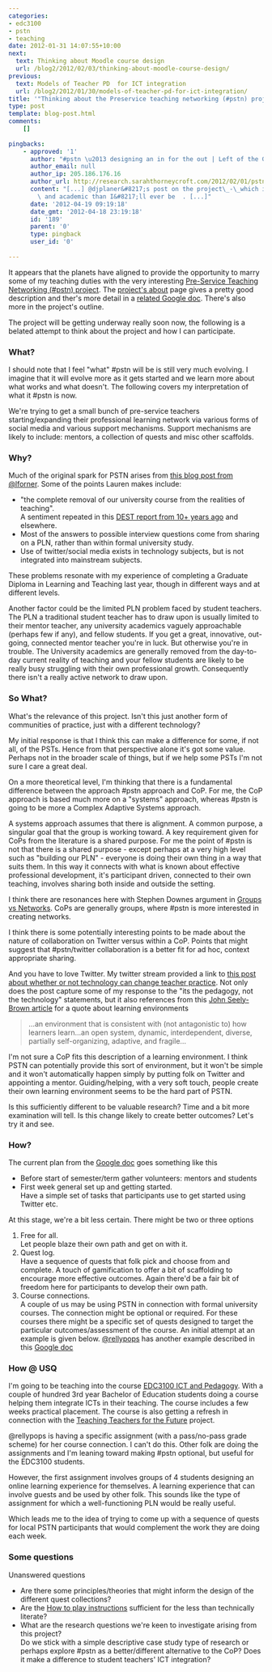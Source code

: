 ```yaml
---
categories:
- edc3100
- pstn
- teaching
date: 2012-01-31 14:07:55+10:00
next:
  text: Thinking about Moodle course design
  url: /blog2/2012/02/03/thinking-about-moodle-course-design/
previous:
  text: Models of Teacher PD  for ICT integration
  url: /blog2/2012/01/30/models-of-teacher-pd-for-ict-integration/
title: '"Thinking about the Preservice teaching networking (#pstn) project"'
type: post
template: blog-post.html
comments:
    []
    
pingbacks:
    - approved: '1'
      author: "#pstn \u2013 designing an in for the out | Left of the Gap"
      author_email: null
      author_ip: 205.186.176.16
      author_url: http://research.sarahthorneycroft.com/2012/02/01/pstn-designing-an-in-for-the-out/
      content: "[...] @djplaner&#8217;s post on the project\_-\_which is much more comprehensive\
        \ and academic than I&#8217;ll ever be  . [...]"
      date: '2012-04-19 09:19:18'
      date_gmt: '2012-04-18 23:19:18'
      id: '189'
      parent: '0'
      type: pingback
      user_id: '0'
    
---
```

It appears that the planets have aligned to provide the opportunity to marry some of my teaching duties with the very interesting [Pre-Service Teaching Networking (#pstn) project](http://universityofawesome.org/pstn/). The [project's about](http://universityofawesome.org/pstn/about/) page gives a pretty good description and ther's more detail in a [related Google doc](https://docs.google.com/document/d/1p236nHH3Yrc9eZegHc9EYtKXj3-rPmB_I91hziEJUkE/edit?hl=en_US). There's also more in the project's outline.

The project will be getting underway really soon now, the following is a belated attempt to think about the project and how I can participate.

### What?

I should note that I feel "what" #pstn will be is still very much evolving. I imagine that it will evolve more as it gets started and we learn more about what works and what doesn't. The following covers my interpretation of what it #pstn is now.

We're trying to get a small bunch of pre-service teachers starting/expanding their professional learning network via various forms of social media and various support mechanisms. Support mechanisms are likely to include: mentors, a collection of quests and misc other scaffolds.

### Why?

Much of the original spark for PSTN arises from [this blog post from @lforner](http://lforner.wordpress.com/2011/10/08/jumping-through-hoops/). Some of the points Lauren makes include:

- "the complete removal of our university course from the realities of teaching".  
    A sentiment repeated in this [DEST report from 10+ years ago](http://www.dest.gov.au/archive/schools/publications/2002/MBC.pdf) and elsewhere.
- Most of the answers to possible interview questions come from sharing on a PLN, rather than within formal university study.
- Use of twitter/social media exists in technology subjects, but is not integrated into mainstream subjects.

These problems resonate with my experience of completing a Graduate Diploma in Learning and Teaching last year, though in different ways and at different levels.

Another factor could be the limited PLN problem faced by student teachers. The PLN a traditional student teacher has to draw upon is usually limited to their mentor teacher, any university academics vaguely approachable (perhaps few if any), and fellow students. If you get a great, innovative, out-going, connected mentor teacher you're in luck. But otherwise you're in trouble. The University academics are generally removed from the day-to-day current reality of teaching and your fellow students are likely to be really busy struggling with their own professional growth. Consequently there isn't a really active network to draw upon.

### So What?

What's the relevance of this project. Isn't this just another form of communities of practice, just with a different technology?

My initial response is that I think this can make a difference for some, if not all, of the PSTs. Hence from that perspective alone it's got some value. Perhaps not in the broader scale of things, but if we help some PSTs I'm not sure I care a great deal.

On a more theoretical level, I'm thinking that there is a fundamental difference between the approach #pstn approach and CoP. For me, the CoP approach is based much more on a "systems" approach, whereas #pstn is going to be more a Complex Adaptive Systems approach.

A systems approach assumes that there is alignment. A common purpose, a singular goal that the group is working toward. A key requirement given for CoPs from the literature is a shared purpose. For me the point of #pstn is not that there is a shared purpose - except perhaps at a very high level such as "building our PLN" - everyone is doing their own thing in a way that suits them. In this way it connects with what is known about effective professional development, it's participant driven, connected to their own teaching, involves sharing both inside and outside the setting.

I think there are resonances here with Stephen Downes argument in [Groups vs Networks](http://www.downes.ca/post/42521). CoPs are generally groups, where #pstn is more interested in creating networks.

I think there is some potentially interesting points to be made about the nature of collaboration on Twitter versus within a CoP. Points that might suggest that #pstn/twitter collaboration is a better fit for ad hoc, context appropriate sharing.

And you have to love Twitter. My twitter stream provided a link to [this post about whether or not technology can change teacher practice](http://bluyonder.wordpress.com/2012/01/30/can-technology-change-teacher-practice/). Not only does the post capture some of my response to the "its the pedagogy, not the technology" statements, but it also references from this [John Seely-Brown article](http://serendip.brynmawr.edu/sci_edu/seelybrown/) for a quote about learning environments

> …an environment that is consistent with (not antagonistic to) how learners learn…an open system, dynamic, interdependent, diverse, partially self-organizing, adaptive, and fragile…

I'm not sure a CoP fits this description of a learning environment. I think PSTN can potentially provide this sort of environment, but it won't be simple and it won't automatically happen simply by putting folk on Twitter and appointing a mentor. Guiding/helping, with a very soft touch, people create their own learning environment seems to be the hard part of PSTN.

Is this sufficiently different to be valuable research? Time and a bit more examination will tell. Is this change likely to create better outcomes? Let's try it and see.

### How?

The current plan from the [Google doc](https://docs.google.com/document/d/1p236nHH3Yrc9eZegHc9EYtKXj3-rPmB_I91hziEJUkE/edit?hl=en_US) goes something like this

- Before start of semester/term gather volunteers: mentors and students
- First week general set up and getting started.  
    Have a simple set of tasks that participants use to get started using Twitter etc.

At this stage, we're a bit less certain. There might be two or three options

1. Free for all.  
    Let people blaze their own path and get on with it.
2. Quest log.  
    Have a sequence of quests that folk pick and choose from and complete. A touch of gamification to offer a bit of scaffolding to encourage more effective outcomes. Again there'd be a fair bit of freedom here for participants to develop their own path.
3. Course connections.  
    A couple of us may be using PSTN in connection with formal university courses. The connection might be optional or required. For these courses there might be a specific set of quests designed to target the particular outcomes/assessment of the course. An initial attempt at an example is given below. [@rellypops](https://twitter.com/#!/rellypops) has another example described in this [Google doc](https://docs.google.com/document/d/1G-1lk-mpwrZSj8UZtJOcppqMWUmp9zZIlN3brFEicWQ/edit?hl=en_US)

### How @ USQ

I'm going to be teaching into the course [EDC3100 ICT and Pedagogy](http://www.usq.edu.au/course/synopses/2012/EDC3100.html). With a couple of hundred 3rd year Bachelor of Education students doing a course helping them integrate ICTs in their teaching. The course includes a few weeks practical placement. The course is also getting a refresh in connection with the [Teaching Teachers for the Future](http://www.ttf.edu.au/) project.

@rellypops is having a specific assignment (with a pass/no-pass grade scheme) for her course connection. I can't do this. Other folk are doing the assignments and I'm leaning toward making #pstn optional, but useful for the EDC3100 students.

However, the first assignment involves groups of 4 students designing an online learning experience for themselves. A learning experience that can involve guests and be used by other folk. This sounds like the type of assignment for which a well-functioning PLN would be really useful.

Which leads me to the idea of trying to come up with a sequence of quests for local PSTN participants that would complement the work they are doing each week.

### Some questions

Unanswered questions

- Are there some principles/theories that might inform the design of the different quest collections?
- Are the [How to play instructions](http://universityofawesome.org/pstn/how-to-play/) sufficient for the less than technically literate?
- What are the research questions we're keen to investigate arising from this project?  
    Do we stick with a simple descriptive case study type of research or perhaps explore #pstn as a better/different alternative to the CoP? Does it make a difference to student teachers' ICT integration?